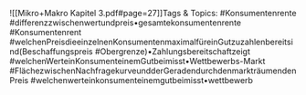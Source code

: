 
![[Mikro+Makro Kapitel 3.pdf#page=27]]Tags & Topics:
   #Konsumentenrente
   #differenzzwischenwertundpreis•gesamtekonsumentenrente
   #Konsumentenrent
   #welchenPreisdieeinzelnenKonsumentenmaximalfüreinGutzuzahlenbereitsind(Beschaffungspreis
   #Obergrenze)•Zahlungsbereitschaftzeigt
   #welchenWerteinKonsumenteinemGutbeimisst•Wettbewerbs-Markt
   #FlächezwischenNachfragekurveundderGeradendurchdenmarkträumendenPreis
   #welchenwerteinkonsumenteinemgutbeimisst•wettbewerb